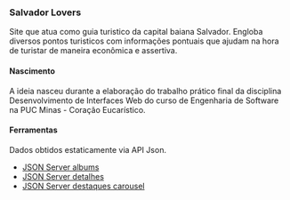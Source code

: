 ### Salvador Lovers
Site que atua como guia turistico da capital baiana Salvador. Engloba diversos pontos turisticos com informações pontuais que ajudam na hora de turistar de maneira econômica e assertiva.

#### Nascimento
A ideia nasceu durante a elaboração do trabalho prático final da disciplina Desenvolvimento de Interfaces Web do curso de Engenharia de Software na PUC Minas - Coração Eucarístico.

#### Ferramentas
Dados obtidos estaticamente via API Json.
- [JSON Server albums](https://jsonserver-trabalho-pratico-2--imcathalat1.repl.co/albums)
- [JSON Server detalhes](https://jsonserver-tp2-salvador--imcathalat1.repl.co/detalhes)
- [JSON Server destaques carousel]([https://jsonserver-tp2-salvador--imcathalat1.repl.co/detalhes](https://jsonserver-tp2-salvador--imcathalat1.repl.co/highlights)https://jsonserver-tp2-salvador--imcathalat1.repl.co/highlights)
